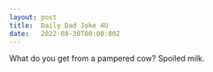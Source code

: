 ```yaml
---
layout: post
title:  Daily Dad Joke 4U
date:   2022-08-30T00:00:00Z
---
```

What do you get from a pampered cow? Spoiled milk.
